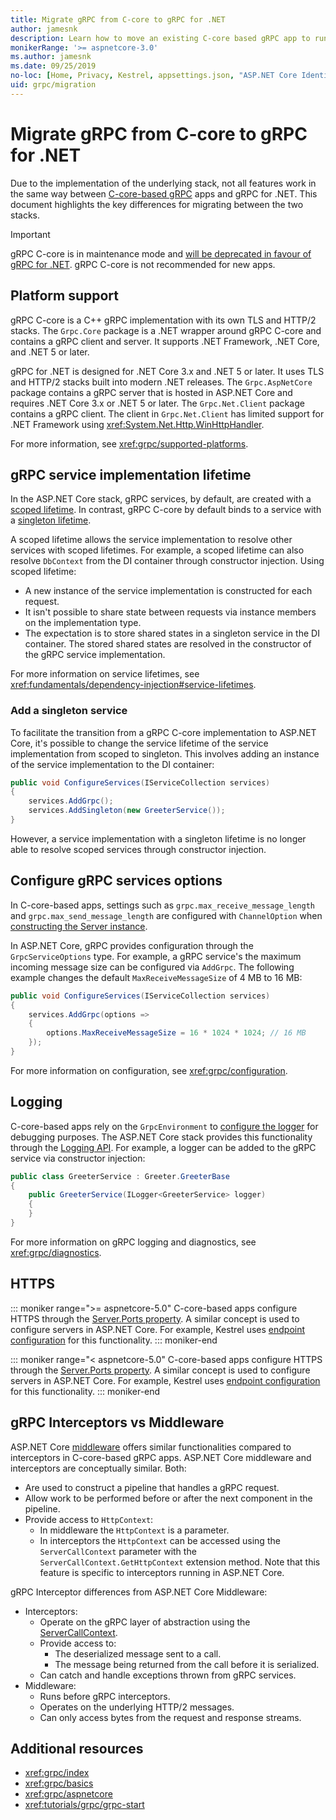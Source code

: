 ```yaml
---
title: Migrate gRPC from C-core to gRPC for .NET
author: jamesnk
description: Learn how to move an existing C-core based gRPC app to run on top of gRPC for .NET.
monikerRange: '>= aspnetcore-3.0'
ms.author: jamesnk
ms.date: 09/25/2019
no-loc: [Home, Privacy, Kestrel, appsettings.json, "ASP.NET Core Identity", cookie, Cookie, Blazor, "Blazor Server", "Blazor WebAssembly", "Identity", "Let's Encrypt", Razor, SignalR]
uid: grpc/migration
---
```

# Migrate gRPC from C-core to gRPC for .NET

Due to the implementation of the underlying stack, not all features work in the same way between [C-core-based gRPC](https://grpc.io/blog/grpc-stacks) apps and gRPC for .NET. This document highlights the key differences for migrating between the two stacks.

> [!IMPORTANT]
> gRPC C-core is in maintenance mode and [will be deprecated in favour of gRPC for .NET](https://grpc.io/blog/grpc-csharp-future/). gRPC C-core is not recommended for new apps.

## Platform support

gRPC C-core is a C++ gRPC implementation with its own TLS and HTTP/2 stacks. The `Grpc.Core` package is a .NET wrapper around gRPC C-core and contains a gRPC client and server. It supports .NET Framework, .NET Core, and .NET 5 or later.

gRPC for .NET is designed for .NET Core 3.x and .NET 5 or later. It uses TLS and HTTP/2 stacks built into modern .NET releases. The `Grpc.AspNetCore` package contains a gRPC server that is hosted in ASP.NET Core and requires .NET Core 3.x or .NET 5 or later. The `Grpc.Net.Client` package contains a gRPC client. The client in `Grpc.Net.Client` has limited support for .NET Framework using <xref:System.Net.Http.WinHttpHandler>.

For more information, see <xref:grpc/supported-platforms>.

## gRPC service implementation lifetime

In the ASP.NET Core stack, gRPC services, by default, are created with a [scoped lifetime](xref:fundamentals/dependency-injection#service-lifetimes). In contrast, gRPC C-core by default binds to a service with a [singleton lifetime](xref:fundamentals/dependency-injection#service-lifetimes).

A scoped lifetime allows the service implementation to resolve other services with scoped lifetimes. For example, a scoped lifetime can also resolve `DbContext` from the DI container through constructor injection. Using scoped lifetime:

* A new instance of the service implementation is constructed for each request.
* It isn't possible to share state between requests via instance members on the implementation type.
* The expectation is to store shared states in a singleton service in the DI container. The stored shared states are resolved in the constructor of the gRPC service implementation.

For more information on service lifetimes, see <xref:fundamentals/dependency-injection#service-lifetimes>.

### Add a singleton service

To facilitate the transition from a gRPC C-core implementation to ASP.NET Core, it's possible to change the service lifetime of the service implementation from scoped to singleton. This involves adding an instance of the service implementation to the DI container:

```csharp
public void ConfigureServices(IServiceCollection services)
{
    services.AddGrpc();
    services.AddSingleton(new GreeterService());
}
```

However, a service implementation with a singleton lifetime is no longer able to resolve scoped services through constructor injection.

## Configure gRPC services options

In C-core-based apps, settings such as `grpc.max_receive_message_length` and `grpc.max_send_message_length` are configured with `ChannelOption` when [constructing the Server instance](https://grpc.io/grpc/csharp/api/Grpc.Core.Server.html#Grpc_Core_Server__ctor_System_Collections_Generic_IEnumerable_Grpc_Core_ChannelOption__).

In ASP.NET Core, gRPC provides configuration through the `GrpcServiceOptions` type. For example, a gRPC service's the maximum incoming message size can be configured via `AddGrpc`. The following example changes the default `MaxReceiveMessageSize` of 4 MB to 16 MB:

```csharp
public void ConfigureServices(IServiceCollection services)
{
    services.AddGrpc(options =>
    {
        options.MaxReceiveMessageSize = 16 * 1024 * 1024; // 16 MB
    });
}
```

For more information on configuration, see <xref:grpc/configuration>.

## Logging

C-core-based apps rely on the `GrpcEnvironment` to [configure the logger](https://grpc.io/grpc/csharp/api/Grpc.Core.GrpcEnvironment.html?q=size#Grpc_Core_GrpcEnvironment_SetLogger_Grpc_Core_Logging_ILogger_) for debugging purposes. The ASP.NET Core stack provides this functionality through the [Logging API](xref:fundamentals/logging/index). For example, a logger can be added to the gRPC service via constructor injection:

```csharp
public class GreeterService : Greeter.GreeterBase
{
    public GreeterService(ILogger<GreeterService> logger)
    {
    }
}
```

For more information on gRPC logging and diagnostics, see <xref:grpc/diagnostics>.

## HTTPS

::: moniker range=">= aspnetcore-5.0"
C-core-based apps configure HTTPS through the [Server.Ports property](https://grpc.io/grpc/csharp/api/Grpc.Core.Server.html#Grpc_Core_Server_Ports). A similar concept is used to configure servers in ASP.NET Core. For example, Kestrel uses [endpoint configuration](xref:fundamentals/servers/kestrel/endpoints) for this functionality.
::: moniker-end

::: moniker range="< aspnetcore-5.0"
C-core-based apps configure HTTPS through the [Server.Ports property](https://grpc.io/grpc/csharp/api/Grpc.Core.Server.html#Grpc_Core_Server_Ports). A similar concept is used to configure servers in ASP.NET Core. For example, Kestrel uses [endpoint configuration](xref:fundamentals/servers/kestrel#endpoint-configuration) for this functionality.
::: moniker-end

## gRPC Interceptors vs Middleware

ASP.NET Core [middleware](xref:fundamentals/middleware/index) offers similar functionalities compared to interceptors in C-core-based gRPC apps. ASP.NET Core middleware and interceptors are conceptually similar. Both:

* Are used to construct a pipeline that handles a gRPC request.
* Allow work to be performed before or after the next component in the pipeline.
* Provide access to `HttpContext`:
  * In middleware the `HttpContext` is a parameter.
  * In interceptors the `HttpContext` can be accessed using the `ServerCallContext` parameter with the `ServerCallContext.GetHttpContext` extension method. Note that this feature is specific to interceptors running in ASP.NET Core.

gRPC Interceptor differences from ASP.NET Core Middleware:

* Interceptors:
  * Operate on the gRPC layer of abstraction using the [ServerCallContext](https://grpc.io/grpc/csharp/api/Grpc.Core.ServerCallContext.html).
  * Provide access to:
    * The deserialized message sent to a call.
    * The message being returned from the call before it is serialized.
  * Can catch and handle exceptions thrown from gRPC services.
* Middleware:
  * Runs before gRPC interceptors.
  * Operates on the underlying HTTP/2 messages.
  * Can only access bytes from the request and response streams.

## Additional resources

* <xref:grpc/index>
* <xref:grpc/basics>
* <xref:grpc/aspnetcore>
* <xref:tutorials/grpc/grpc-start>
